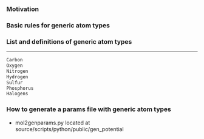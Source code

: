 ### Motivation

### Basic rules for generic atom types


### List and definitions of generic atom types

-------------------------------------

```html
Carbon
Oxygen
Nitrogen
Hydrogen
Sulfur
Phosphorus
Halogens
```

### How to generate a params file with generic atom types
* mol2genparams.py
located at source/scripts/python/public/gen_potential